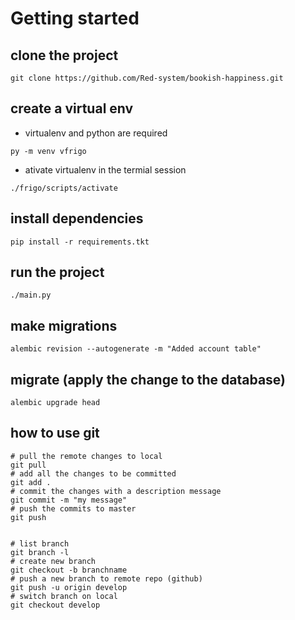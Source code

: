 # Getting started

## clone the project

```
git clone https://github.com/Red-system/bookish-happiness.git
```

## create a virtual env

* virtualenv and python are required

```
py -m venv vfrigo
```
* ativate virtualenv in the termial session

```
./frigo/scripts/activate
```

## install dependencies 

```
pip install -r requirements.tkt
```

## run the project

```
./main.py
```

## make migrations

```
alembic revision --autogenerate -m "Added account table"
```

## migrate (apply the change to the database)

```
alembic upgrade head
```

## how to use git

```
# pull the remote changes to local
git pull 
# add all the changes to be committed
git add . 
# commit the changes with a description message
git commit -m "my message" 
# push the commits to master
git push


# list branch
git branch -l
# create new branch
git checkout -b branchname
# push a new branch to remote repo (github)
git push -u origin develop
# switch branch on local
git checkout develop
```

